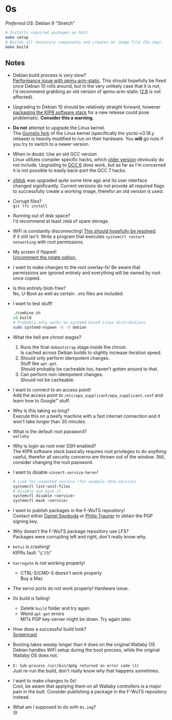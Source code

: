 # 0s

*Preferred OS*: Debian 9 "Stretch"

```bash
# Installs required packages on host
make setup
# Builds all necessary components and creates an image file (0s.img). 
make build
```

## Notes
* Debian build process is *very* slow?  
    [Performance issue with qemu-arm-static](https://lists.nongnu.org/archive/html/qemu-devel/2017-12/msg05236.html). This should hopefully be fixed once Debian 10 rolls around, but in the very unlikely case that it is not, I'd recommend grabbing an old version of qemu-arm-static ([2.8](https://packages.debian.org/en/stretch/qemu-user-static) is not affected).

* Upgrading to Debian 10 should be relatively straight forward, however [packaging the KIPR software stack](https://github.com/F-WuTS/kipr-packages-deb) for a new release could pose problematic. **Consider this a warning.**

* **Do not** attempt to upgrade the Linux kernel.  
	The [Gumstix fork](https://github.com/gumstix/linux) of the Linux kernel (specifically the yocto-v3.18.y release) is heavily modified to run on their hardware. You **will** go nuts if you try to switch to a newer version.

* When in doubt: Use an old GCC version  
	Linux utilizes compiler specific hacks, which [older version](https://github.com/gumstix/linux/blob/yocto-v3.18.y/include/linux/compiler-gcc5.h) obviously do not include. Upgrading to [GCC 6](https://github.com/F-WuTS/wallaby-linux/blob/899f4f2d6dfb486b67853fbb4671856ca5815d2e/include/linux/compiler-gcc6.h) does work, but as far as I'm concerned it is not possible to easily back-port the GCC 7 hacks. 

* [sfdisk](https://linux.die.net/man/8/sfdisk) was upgraded quite some time ago and its user interface changed significantly. Current versions do not provide all required flags to successfully create a working image, therefor an old version is used.

* Corrupt files?  
	`git lfs install`

* Running out of disk space?  
	I'd recommend at least `20GB` of spare storage.

* WiFi is constantly disconnecting!
	[This *should* hopefully be resolved](https://github.com/F-WuTS/0s/blob/master/root-fs/etc/modprobe.d/8192cu.conf).  
	If it still isn't: Write a program that executes `systemctl restart networking` with root permissions.

* My screen if flipped!  
	[Uncomment the rotate option.](https://github.com/F-WuTS/0s/blob/master/root-fs/usr/share/X11/xorg.conf.d/20-display.conf)

* I want to make changes to the root overlay-fs!
	Be aware that permissions are ignored entirely and everything will be owned by root once copied.

* Is this entirely blob-free?  
	No, U-Boot as well as certain `.dtb` files are included.

* I want to test stuff! 
	```bash
	./combine.sh
	cd build
	# Probably only works on systemd based Linux distributions
	sudo systemd-nspawn -b -D debian
	```

* What the hell are chroot stages?  
	1. Runs the final `debootstrap` stage inside the chroot.  
		Is cached across Debian builds to slightly increase iteration speed.
	2. Should only perform idempotent changes.  
		Stuff like `apt-get`.  
		Should probably be cacheable too, haven't gotten around to that. 
	3. Can perform non-idempotent changes.  
		Should not be cacheable.

* I want to connect to an access point!  
	Add the access point to `/etc/wpa_supplicant/wpa_supplicant.conf` and learn how to Google™ stuff.

* Why is this taking so long?  
	Execute this on a beefy machine with a fast internet connection and it won't take longer than 30 minutes.

* What is the default root password?  
	`wallaby`

* Why is login as root over SSH enabled?  
	The KIPR software stack basically requires root privileges to do anything useful, therefor all security concerns are thrown out of the window. Still, consider changing the root password.

* I want to disable `<insert-service-here>`!  
	```bash
	# Look for unwanted service (for example c0re.service)
	systemctl list-unit-files
	# Disable and mask it
	systemctl disable <service>
	systemctl mask <service>

* I want to publish packages in the F-WuTS repository!  
	Contact either [Daniel Swoboda](https://twitter.com/snoato) or [Philip Trauner](https://twitter.com/PhilipTrauner) to obtain the PGP signing key.

* Why doesn't the F-WuTS package repository use LFS?  
	Packages were corrupting left and right, don't really know why.

* `botui` is crashing!  
	KIPRs fault ¯\\_(ツ)_/¯

* `harrogate` is not working properly!  
	* CTRL-S/CMD-S doesn't work properly  
		Buy a Mac

* The servo ports do not work properly!
	Hardware issue.

* 0s build is failing!
	* Delete `build` folder and try again.
	* Weird `apt-get` errors  
		MITs PGP key-server might be down. Try again later.

* How does a successful build look?  
	[Screencast](https://asciinema.org/a/175222)

* Booting takes *waaay* longer than it does on the original Wallaby OS  
	Debian handles WiFi setup during the boot process, while the original Wallaby OS does not. 

* `E: Sub-process /usr/bin/dpkg returned an error code (1)`  
	Just re-run the build, don't really know why that happens sometimes.

* I want to make changes to 0s!  
	Cool, be aware that applying them on all Wallaby controllers is a major pain in the butt. Consider publishing a package in the F-WuTS repository instead.

* What am I supposed to do with `0s.img`?  
	😒